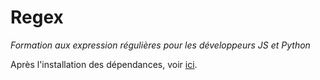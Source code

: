 # Regex

_Formation aux expression régulières pour les développeurs JS et Python_

Après l'installation des dépendances, voir [ici](../index.fr.html).
